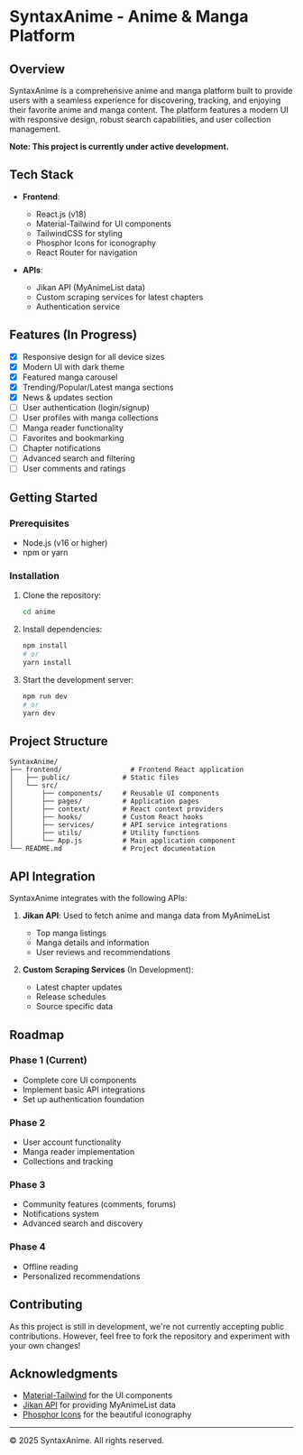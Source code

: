 # SyntaxAnime - Anime & Manga Platform

## Overview

SyntaxAnime is a comprehensive anime and manga platform built to provide users with a seamless experience for discovering, tracking, and enjoying their favorite anime and manga content. The platform features a modern UI with responsive design, robust search capabilities, and user collection management.

**Note: This project is currently under active development.**

## Tech Stack

- **Frontend**:
  - React.js (v18)
  - Material-Tailwind for UI components
  - TailwindCSS for styling
  - Phosphor Icons for iconography
  - React Router for navigation


- **APIs**:
  - Jikan API (MyAnimeList data)
  - Custom scraping services for latest chapters
  - Authentication service

## Features (In Progress)

- [x] Responsive design for all device sizes
- [x] Modern UI with dark theme
- [x] Featured manga carousel
- [x] Trending/Popular/Latest manga sections
- [x] News & updates section
- [ ] User authentication (login/signup)
- [ ] User profiles with manga collections
- [ ] Manga reader functionality
- [ ] Favorites and bookmarking
- [ ] Chapter notifications
- [ ] Advanced search and filtering
- [ ] User comments and ratings

## Getting Started

### Prerequisites

- Node.js (v16 or higher)
- npm or yarn

### Installation

1. Clone the repository:
   ```bash
   cd anime
   ```

2. Install dependencies:
   ```bash
   npm install
   # or
   yarn install
   ```

3. Start the development server:
   ```bash
   npm run dev
   # or
   yarn dev
   ```

## Project Structure

```
SyntaxAnime/
├── frontend/                 # Frontend React application
│   ├── public/             # Static files
│   └── src/
│       ├── components/     # Reusable UI components
│       ├── pages/          # Application pages
│       ├── context/        # React context providers
│       ├── hooks/          # Custom React hooks
│       ├── services/       # API service integrations
│       ├── utils/          # Utility functions
│       └── App.js          # Main application component
└── README.md               # Project documentation
```

## API Integration

SyntaxAnime integrates with the following APIs:

1. **Jikan API**: Used to fetch anime and manga data from MyAnimeList
   - Top manga listings
   - Manga details and information
   - User reviews and recommendations

2. **Custom Scraping Services** (In Development):
   - Latest chapter updates
   - Release schedules
   - Source specific data

## Roadmap

### Phase 1 (Current)
- Complete core UI components
- Implement basic API integrations
- Set up authentication foundation

### Phase 2
- User account functionality
- Manga reader implementation
- Collections and tracking

### Phase 3
- Community features (comments, forums)
- Notifications system
- Advanced search and discovery

### Phase 4
- Offline reading
- Personalized recommendations

## Contributing

As this project is still in development, we're not currently accepting public contributions. However, feel free to fork the repository and experiment with your own changes!


## Acknowledgments

- [Material-Tailwind](https://material-tailwind.com/) for the UI components
- [Jikan API](https://jikan.moe/) for providing MyAnimeList data
- [Phosphor Icons](https://phosphoricons.com/) for the beautiful iconography

---

© 2025 SyntaxAnime. All rights reserved.